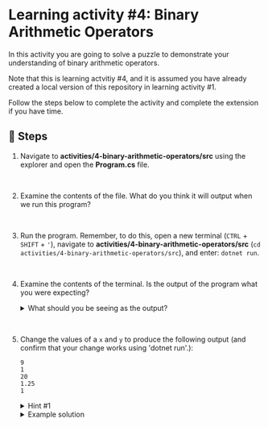 # Learning activity #4: Binary Arithmetic Operators

In this activity you are going to solve a puzzle to demonstrate your understanding of binary arithmetic operators.

Note that this is learning actvitiy #4, and it is assumed you have already created a local version of this repository in learning activity #1.

Follow the steps below to complete the activity and complete the extension if you have time.

## 👣 Steps

1. Navigate to **activities/4-binary-arithmetic-operators/src** using the explorer and open the **Program.cs** file.

</br>

2. Examine the contents of the file. What do you think it will output when we run this program?

</br>

3. Run the program. Remember, to do this, open a new terminal (`CTRL` + `SHIFT` + `'`), navigate to **activities/4-binary-arithmetic-operators/src** (`cd activities/4-binary-arithmetic-operators/src`), and enter: `dotnet run`.

</br>

4. Examine the contents of the terminal. Is the output of the program what you were expecting?

    <details>
    
    <summary>What should you be seeing as the output?</summary>

    ---

    With `x = 100` and `y = 50` the following should be output:

    ```
    150
    50  
    5000
    2   
    0
    ```

    ---

    </details>

</br>

5. Change the values of a `x` and `y` to produce the following output (and confirm that your change works using 'dotnet run'.):

    ```
    9
    1
    20
    1.25
    1
    ```

    <details>
    
    <summary>Hint #1</summary>

    ---

    This might be a bit trickier than expected...

    Setting `x = 5` and `y = 4` seems like a good start. However, the fourth line output by this might not be what you expect as you'll get 1 instead of 1.25. (have a go at making this change and running the code if you haven't already).

    The reason for this is that we are applying the `/` operator to two operands of type `int`. So the computer thinks we want an `int` result to be output and rounds the answer down to the nearest integer.

    In this case, we want the floating-point number resulting from `5 / 4`. Explore the documentation to see if you can find a way of doing this before revealing the answer: https://learn.microsoft.com/en-us/dotnet/csharp/language-reference/operators/arithmetic-operators.

    ---

    </details>

    <details>
    
    <summary>Example solution</summary>

    ---

    Something like this will work (there are other solutions, but this preserves the `int` type of `x` and `y`):

    ```c#
    class Program
    {
        static void Main()
        {
            int x = 5;
            int y = 4;

            Console.WriteLine(x + y); // After the change this line should output: 9.
            Console.WriteLine(x - y); // After the change this line should output: 1.
            Console.WriteLine(x * y); // After the change this line should output: 20.
            Console.WriteLine((double)x / y); // After the change this line should output: 1.25.
            Console.WriteLine(x % y); // After the change this line should output: 1.
        }
    }
    ```

    ---

    </details>